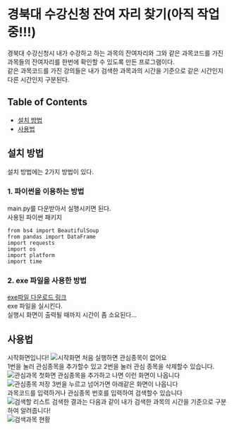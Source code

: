 # 경북대 수강신청 잔여 자리 찾기(아직 작업중!!!)

경북대 수강신청시 내가 수강하고 하는 과목의 잔여자리와 그와 같은 과목코드를 가진 과목들의 잔여자리를 한번에 확인할 수 있도록 만든 프로그램이다.   
같은 과목코드를 가진 강의들은 내가 검색한 과목과의 시간을 기준으로 같은 시간인지 다른 시간인지 구분된다.


## Table of Contents

- [설치 방법](#설치-방법)
- [사용법](#사용법)


## 설치 방법
설치 방법에는 2가지 방법이 있다.
### 1. 파이썬을 이용하는 방법   
main.py를 다운받아서 실행시키면 된다.   
사용된 파이썬 패키지   
<pre><code>from bs4 import BeautifulSoup
from pandas import DataFrame
import requests
import os
import platform
import time</code></pre>
### 2. exe 파일을 사용한 방법   
[exe파일 다운로드 링크](http://gofile.me/4Di5L/r7QEOhKPu)   
exe 파일을 실시킨다.   
실행시 화면이 출력될 때까지 시간이 좀 소요된다...

## 사용법
시작화면입니다!
![시작화면](https://user-images.githubusercontent.com/49528515/106889792-d59ca680-672b-11eb-82f3-92374e945954.PNG)
처음 실행하면 관심종목이 없어요   
1번을 눌러 관심종목을 추가할수 있고 2번을 눌러 관심 종목을 삭제할수 있습니다.   
![관심과목 첫화면](https://user-images.githubusercontent.com/49528515/106889852-ecdb9400-672b-11eb-801d-e58eb5689603.PNG)
관심종목을 추가하고 나면 이런 화면이 나옵니다   
![관심종목 저장](https://user-images.githubusercontent.com/49528515/106889899-fc5add00-672b-11eb-9853-4d2d7cf64391.PNG)
3번을 누르고 넘어가면 아래같은 화면이 나옵니다    
과목코드를 입력하거나 관심종목 번호를 입력하여 검색할수 있습니다   
![검색할 리스트](https://user-images.githubusercontent.com/49528515/106889940-0b418f80-672c-11eb-9a54-a538585344fc.PNG)
검색한 결과는 다음과 같이 내가 검색한 과목의 시간을 기준으로 구분하여 알려줍니다!   
![검색과목 현황](https://user-images.githubusercontent.com/49528515/106890294-73907100-672c-11eb-8625-ec800b286eb5.PNG)

